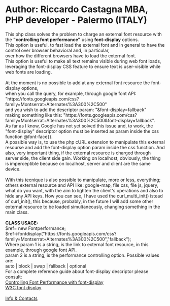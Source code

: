 <h1>Author: Riccardo Castagna MBA, PHP developer - Palermo (ITALY) </h1>
<p>This php class solves the problem to charge an external font resource 
with the <strong>"controlling font performance"</strong> using <strong>font-display</strong> options.<br>
This option is useful, to fast load the external font and in general to have the control over browser behavioral
and, in particular,<br> over how the different browsers have to load the external font.<br>                                
This option is useful to make all text remains visible during web font loads,<br>                                           
leveraging the font-display CSS feature to ensure text is user-visible while web fonts are loading.<br><br>  
At the moment is no possible to add at any external font resource the font-display options,<br> 
when you call the query, for example, through google font API:<br>
"https://fonts.googleapis.com/css?family=Montserrat+Alternates%3A300%2C500" <br>
and you wish to add the descriptor param: "&font-display=fallback" <br>
making something like this: "https://fonts.googleapis.com/css?family=Montserrat+Alternates%3A300%2C500&font-display=fallback".<br> 
As far as I know, Google has not yet solved this issue and, to work, 
the "font-display" descriptor option must be inserted as param inside the css function @font-face{}.<br>   
A possible way is, to use the php cURL extension to manipulate this external resourse and add 
the font-display option param inside the css function. And also, very important thing, if the external resource is charged through server side, the client side gain. 
Working on localhost, obviously, the thing is imperceptible because on localhost, server and client are the same device.<br><br>
With this tecnique is also possible to manipulate, more or less, everything; others external resource and API like:     
google-map, file css, file js, jquery, what do you want, with the aim to lighten the client's operations and also       
to hide any API keys.                                       
How you can see, I have used the curl_multi_init() istead of curl_init(), this because, probably, in the future         
I will add some other external resource to be loaded simultaneously, changing something in the main class.<br><br>
<strong>CLASS USAGE:</strong><br> 
$ref= new Fontperformance;<br>
$ref->fontdisplay("https://fonts.googleapis.com/css?family=Montserrat+Alternates%3A300%2C500","fallback");<br>
Where param 1 is a string, is the link to external font resource, in this example, through google font API.<br>
param 2 is a string, is the performance controlling option. Possible values are:<br>
 auto | block | swap | fallback | optional<br> 
For a complete reference guide about font-display descriptor please consult:<br> 
<a href="https://developers.google.com/web/updates/2016/02/font-display">Controlling Font Performance with font-display</a><br>
<a href="https://www.w3.org/TR/css-fonts-4/#font-display-font-feature-values">W3C font display</a><br><br>
<a href="https://api.whatsapp.com/send?phone=393315954155">Info & Contacts</a> 
</p> 
